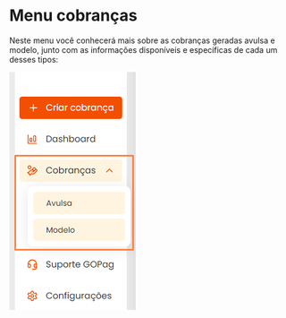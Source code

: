 # Menu cobranças

Neste menu você conhecerá mais sobre as cobranças geradas avulsa e modelo, junto com as informações disponíveis e específicas de cada um desses tipos:

![](/assets/prints/cobrancas_menu.png)